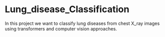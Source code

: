 # Lung_disease_Classification
In this project we want to classify lung diseases from chest X_ray images using transformers and computer vision approaches.
